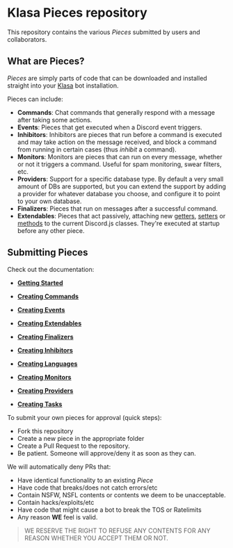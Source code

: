 # Klasa Pieces repository

This repository contains the various *Pieces* submitted by users and collaborators.

## What are Pieces?

*Pieces* are simply parts of code that can be downloaded and installed straight into your [Klasa](https://github.com/dirigeants/klasa) bot installation.

Pieces can include:

- **Commands**: Chat commands that generally respond with a message after taking some actions.
- **Events**: Pieces that get executed when a Discord event triggers.
- **Inhibitors**: Inhibitors are pieces that run before a command is executed and may take action on the message received, and block a command from running in certain cases (thus *inhibit* a command).
- **Monitors**: Monitors are pieces that can run on every message, whether or not it triggers a command. Useful for spam monitoring, swear filters, etc.
- **Providers**: Support for a specific database type. By default a very small amount of DBs are supported, but you can extend the support by adding a provider for whatever database you choose, and configure it to point to your own database.
- **Finalizers**: Pieces that run on messages after a successful command.
- **Extendables**: Pieces that act passively, attaching new [getters](https://developer.mozilla.org/en-US/docs/Web/JavaScript/Reference/Functions/get), [setters](https://developer.mozilla.org/en-US/docs/Web/JavaScript/Reference/Functions/set) or [methods](https://developer.mozilla.org/en-US/docs/Web/JavaScript/Reference/Functions/Method_definitions) to the current Discord.js classes. They're executed at startup before any other piece.

## Submitting Pieces

Check out the documentation:

- **[Getting Started](https://klasa.js.org/#/docs/main/master/Getting%20Started/GettingStarted)**

- **[Creating Commands](https://klasa.js.org/#/docs/main/master/Piece%20Basics/CreatingCommands)**
- **[Creating Events](https://klasa.js.org/#/docs/main/master/Piece%20Basics/CreatingEvents)**
- **[Creating Extendables](https://klasa.js.org/#/docs/main/master/Piece%20Basics/CreatingExtendables)**
- **[Creating Finalizers](https://klasa.js.org/#/docs/main/master/Piece%20Basics/CreatingFinalizers)**
- **[Creating Inhibitors](https://klasa.js.org/#/docs/main/master/Piece%20Basics/CreatingInhibitors)**
- **[Creating Languages](https://klasa.js.org/#/docs/main/master/Piece%20Basics/CreatingLanguages)**
- **[Creating Monitors](https://klasa.js.org/#/docs/main/master/Piece%20Basics/CreatingMonitors)**
- **[Creating Providers](https://klasa.js.org/#/docs/main/master/Piece%20Basics/CreatingProviders)**
- **[Creating Tasks](https://klasa.js.org/#/docs/main/master/Piece%20Basics/CreatingTasks)**

To submit your own pieces for approval (quick steps):

- Fork this repository
- Create a new piece in the appropriate folder
- Create a Pull Request to the repository.
- Be patient. Someone will approve/deny it as soon as they can.

We will automatically deny PRs that:

- Have identical functionality to an existing *Piece*
- Have code that breaks/does not catch errors/etc
- Contain NSFW, NSFL contents or contents we deem to be unacceptable.
- Contain hacks/exploits/etc
- Have code that might cause a bot to break the TOS or Ratelimits
- Any reason **WE** feel is valid.

> WE RESERVE THE RIGHT TO REFUSE ANY CONTENTS FOR ANY REASON WHETHER YOU ACCEPT THEM OR NOT.
